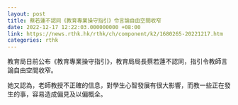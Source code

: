 ```yaml
---
layout: post
title: 蔡若蓮不認同《教育專業操守指引》令言論自由空間收窄
date: 2022-12-17 12:22:03.000000000 +08:00
link: https://news.rthk.hk/rthk/ch/component/k2/1680265-20221217.htm
categories: rthk
---
```


教育局日前公布《教育專業操守指引》，教育局局長蔡若蓮不認同，指引令教師言論自由空間收窄。

她又認為，老師教授不正確的信息，對學生心智發展有很大影響，而教一些正在發生的事，容易造成偏見及以偏概全。
